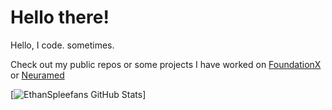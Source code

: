 # Hello there! 

Hello, I code. sometimes.

Check out my public repos or some projects I have worked on [FoundationX](https://foundationxservers.com) or [Neuramed](https://neuramedicals.com)


[![EthanSpleefans GitHub Stats](https://github-stats-eight-amber.vercel.app/api?username=ethanspleefan)]
